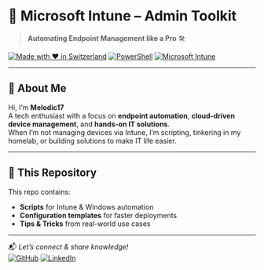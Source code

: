 # 🚀 Microsoft Intune – Admin Toolkit

> **Automating Endpoint Management like a Pro** 🛠️

[![Made with ❤️ in Switzerland](https://img.shields.io/badge/Made%20with%20%E2%9D%A4%EF%B8%8F-Switzerland-red)](#)
[![PowerShell](https://img.shields.io/badge/Code-PowerShell-blue?logo=powershell)](#)
[![Microsoft Intune](https://img.shields.io/badge/Platform-Microsoft%20Intune-0078d4?logo=microsoft)](#)

---

## 👋 About Me

Hi, I’m **Melodic17**  
A tech enthusiast with a focus on **endpoint automation**, **cloud-driven device management**, and **hands-on IT solutions**.  
When I’m not managing devices via Intune, I’m scripting, tinkering in my homelab, or building solutions to make IT life easier.

---

## 🎯 This Repository

This repo contains:
- **Scripts** for Intune & Windows automation
- **Configuration templates** for faster deployments
- **Tips & Tricks** from real-world use cases

---

📬 *Let’s connect & share knowledge!*  
[![GitHub](https://img.shields.io/badge/GitHub-181717?style=flat&logo=github&logoColor=white)](https://github.com/melodic17)
[![LinkedIn](https://img.shields.io/badge/LinkedIn-0A66C2?style=flat&logo=linkedin&logoColor=white)](https://www.linkedin.com/in/mathias-melliger-b3a091171/)

